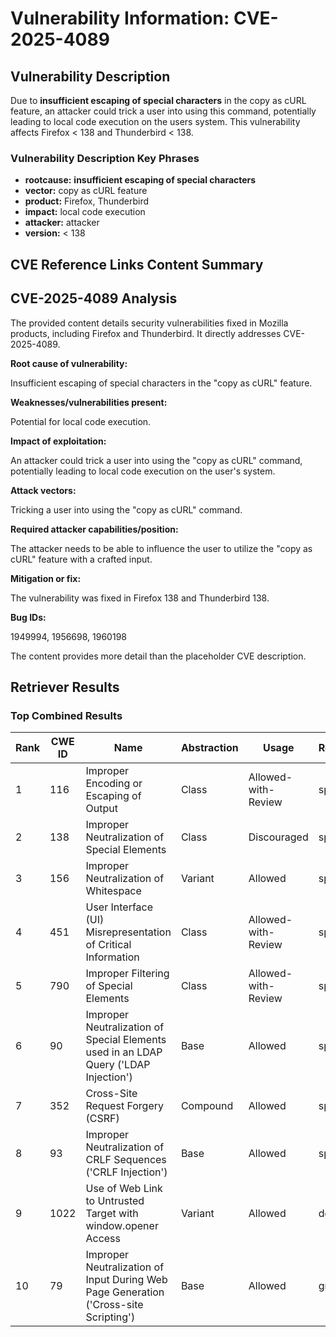 # Vulnerability Information: CVE-2025-4089

## Vulnerability Description
Due to **insufficient escaping of special characters** in the copy as cURL feature, an attacker could trick a user into using this command, potentially leading to local code execution on the users system. This vulnerability affects Firefox < 138 and Thunderbird < 138.

### Vulnerability Description Key Phrases
- **rootcause:** **insufficient escaping of special characters**
- **vector:** copy as cURL feature
- **product:** Firefox, Thunderbird
- **impact:** local code execution
- **attacker:** attacker
- **version:** < 138

## CVE Reference Links Content Summary
## CVE-2025-4089 Analysis

The provided content details security vulnerabilities fixed in Mozilla products, including Firefox and Thunderbird. It directly addresses CVE-2025-4089.

**Root cause of vulnerability:**

Insufficient escaping of special characters in the "copy as cURL" feature.

**Weaknesses/vulnerabilities present:**

Potential for local code execution.

**Impact of exploitation:**

An attacker could trick a user into using the "copy as cURL" command, potentially leading to local code execution on the user's system.

**Attack vectors:**

Tricking a user into using the "copy as cURL" command.

**Required attacker capabilities/position:**

The attacker needs to be able to influence the user to utilize the "copy as cURL" feature with a crafted input.

**Mitigation or fix:**

The vulnerability was fixed in Firefox 138 and Thunderbird 138.

**Bug IDs:**

1949994, 1956698, 1960198

The content provides more detail than the placeholder CVE description.

## Retriever Results

### Top Combined Results

| Rank | CWE ID | Name | Abstraction | Usage  | Retrievers | Individual Scores |
|------|--------|------|-------------|-------|------------|-------------------|
| 1 | 116 | Improper Encoding or Escaping of Output | Class | Allowed-with-Review | sparse | 0.317 |
| 2 | 138 | Improper Neutralization of Special Elements | Class | Discouraged | sparse | 0.287 |
| 3 | 156 | Improper Neutralization of Whitespace | Variant | Allowed | sparse | 0.279 |
| 4 | 451 | User Interface (UI) Misrepresentation of Critical Information | Class | Allowed-with-Review | sparse | 0.261 |
| 5 | 790 | Improper Filtering of Special Elements | Class | Allowed-with-Review | sparse | 0.254 |
| 6 | 90 | Improper Neutralization of Special Elements used in an LDAP Query ('LDAP Injection') | Base | Allowed | sparse | 0.250 |
| 7 | 352 | Cross-Site Request Forgery (CSRF) | Compound | Allowed | sparse | 0.246 |
| 8 | 93 | Improper Neutralization of CRLF Sequences ('CRLF Injection') | Base | Allowed | sparse | 0.244 |
| 9 | 1022 | Use of Web Link to Untrusted Target with window.opener Access | Variant | Allowed | dense | 0.518 |
| 10 | 79 | Improper Neutralization of Input During Web Page Generation ('Cross-site Scripting') | Base | Allowed | graph | 0.003 |


